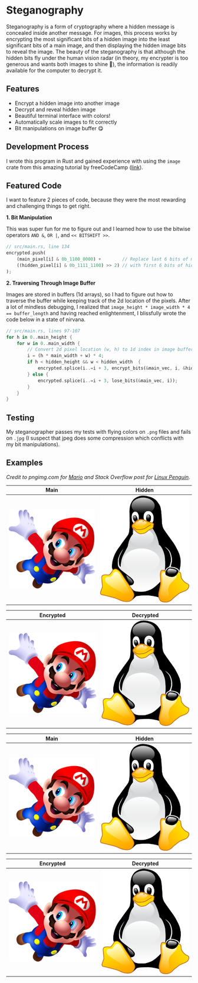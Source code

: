 # Steganography

Steganography is a form of cryptography where a hidden message is concealed inside another message. For images, this process works by encrypting the most significant bits of a hidden image into the least significant bits of a main image, and then displaying the hidden image bits to reveal the image. The beauty of the steganography is that although the hidden bits fly under the human vision radar (in theory, my encrypter is too generous and wants both images to shine 🙂), the information is readily available for the computer to decrypt it.

## Features
* Encrypt a hidden image into another image
* Decrypt and reveal hidden image
* Beautiful terminal interface with colors!
* Automatically scale images to fit correctly
* Bit manipulations on image buffer 😋

## Development Process

I wrote this program in Rust and gained experience with using the `image` crate from this amazing tutorial by freeCodeCamp ([link](https://www.freecodecamp.org/news/rust-in-replit/)).

## Featured Code

I want to feature 2 pieces of code, because they were the most rewarding and challenging things to get right.

**1. Bit Manipulation**

This was super fun for me to figure out and I learned how to use the bitwise operators `AND &`, `OR |`, and `<< BITSHIFT >>`.

```rs
// src/main.rs, line 134
encrypted.push(
    (main_pixel[i] & 0b_1100_0000) +        // Replace last 6 bits of main pixel
    ((hidden_pixel[i] & 0b_1111_1100) >> 2) // with first 6 bits of hidden pixel
);
```

**2. Traversing Through Image Buffer**

Images are stored in buffers (1d arrays), so I had to figure out how to traverse the buffer while keeping track of the 2d location of the pixels. After a lot of mindless debugging, I realized that `image_height * image_width * 4 == buffer_length` and having reached enlightenment, I blissfully wrote the code below in a state of nirvana.

```rs
// src/main.rs, lines 97-107
for h in 0..main_height {
    for w in 0..main_width {
        // Convert 2d pixel location (w, h) to 1d index in image buffer
        i = (h * main_width + w) * 4;
        if h < hidden_height && w < hidden_width  {
            encrypted.splice(i..=i + 3, encrypt_bits(&main_vec, i, &hidden_vec, (h * hidden_width + w) * 4));
        } else {
            encrypted.splice(i..=i + 3, lose_bits(&main_vec, i));
        }
    }
}
```

## Testing

My steganographer passes my tests with flying colors on `.png` files and fails on `.jpg` (I suspect that jpeg does some compression which conflicts with my bit manipulations).


## Examples

*Credit to pngimg.com for [Mario](https://pngimg.com/image/30596) and Stack Overflow post for [Linux Penguin](https://stackoverflow.com/questions/24450999/add-border-around-png-image-using-imagick-php).*

Main | Hidden
---- | ----
<img src = "https://raw.githubusercontent.com/rohanphanse/steganography/main/images/mario.png" alt = "mario - main image" width = "500px" /> | <img src = "https://raw.githubusercontent.com/rohanphanse/steganography/main/images/penguin.png" alt = "penguin - hidden image" width = "500px" />

Encrypted | Decrypted
----  | ----
<img src = "https://raw.githubusercontent.com/rohanphanse/steganography/main/images/mario.png" alt = "mario penguin - encrypted image" width = "500px" /> | <img src = "https://raw.githubusercontent.com/rohanphanse/steganography/main/images/penguin.png" alt = "mario penguin - decrypted image" width = "500px" />

Main | Hidden
---- | ----
<img src = "https://raw.githubusercontent.com/rohanphanse/steganography/main/images/mario.png" alt = "penguin - main image" width = "500px" /> | <img src = "https://raw.githubusercontent.com/rohanphanse/steganography/main/images/penguin.png" alt = "mario - hidden image" width = "500px" />

Encrypted | Decrypted
----  | ----
<img src = "https://raw.githubusercontent.com/rohanphanse/steganography/main/images/mario.png" alt = "penguin mario - encrypted image" width = "500px" /> | <img src = "https://raw.githubusercontent.com/rohanphanse/steganography/main/images/penguin.png" alt = "penguin mario - decrypted image" width = "500px" />